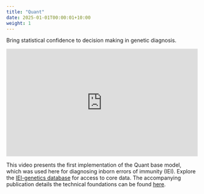 ```yaml
---
title: "Quant"
date: 2025-01-01T00:00:01+10:00
weight: 1
---
```


Bring statistical confidence to decision making in genetic diagnosis.

<!-- Quant delivers evidence-based probabilities for clear and confident genetic diagnoses -->

<!-- ![GuRu interpretation](/images/freepik_vectorjuice/data-analyst-oversees-governs-income-expenses-with-magnifier-financial-management-system-finance-software-it-management-tool-concept_335657-1891.jpg) -->


<!-- <div style="padding-bottom: 56.25%; position: relative;"><iframe width="100%" height="100%" --> 
<!-- src="https://player.vimeo.com/video/491302685" --> 
<!-- frameborder="0" allow="accelerometer; autoplay; encrypted-media; gyroscope; picture-in-picture; fullscreen"  style="position: absolute; top: 0px; left: 0px; width: 100%; height: 100%;"><small>Powered by <a href="https://embed.tube/embed-code-generator/vimeo/">vimeo embed video</a> generator</small></iframe></div> -->


<div style="padding:56.25% 0 0 0;position:relative;"><iframe src="https://player.vimeo.com/video/1082804320?badge=0&amp;autopause=0&amp;player_id=0&amp;app_id=58479" frameborder="0" allow="autoplay; fullscreen; picture-in-picture; clipboard-write; encrypted-media" style="position:absolute;top:0;left:0;width:100%;height:100%;" title="Quant - measuring confidence in genetic diagnoses"></iframe></div><script src="https://player.vimeo.com/api/player.js"></script>

This video presents the first implementation of the Quant base model, which was used here for diagnosing inborn errors of immunity (IEI). 
Explore the [IEI-genetics database](../iei_genetics) for access to core data.
The accompanying publication details the technical foundations can be found [here](https://www.medrxiv.org/content/10.1101/2025.03.25.25324607v4.full.pdf+html).


